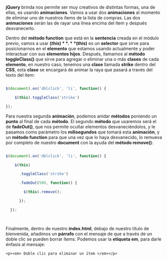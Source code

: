 **jQuery** brinda nos permite ser muy creativos de distintas formas, una de ellas, es usando **animaciones**. Vamos a usar dos **animaciones** al momento de eliminar uno de nuestros ítems de la lista de compras. Las dos **animaciones** serán las de rayar una línea encima del ítem y después desvanecerlo.  

Dentro del **método function** que está en la **sentencia** creada en el módulo previo, vamos a usar **$(this)**. **$(this)** es un **selector** que sirve para posicionarnos en el **elemento** que estamos usando actualmente y poder interactuar con sus **elementos hijos**. Después, llamamos al **método toggleClass()** que sirve para agregar o eliminar una o más **clases** de cada **elemento**, en nuestro caso, tenemos una **clase** llamada **strike** dentro del **CSS**, esta **clase** se encargará de animar la raya que pasará a través del texto del ítem: 

```jsx 

$(document).on('dblclick', 'li', function() { 

    $(this).toggleClass('strike') 

}); 

``` 

Para nuestra segunda **animación**, podemos anidar **métodos** poniendo un **punto** al final de cada **método**. El segundo **método** que usaremos será el de **fadeOut()**, que nos permite ocultar elementos desvaneciéndolos, y le pasamos como parámetro los **milisegundos** que tomará esta **animación**, y un **método function** para que una vez que lo haya desvanecido, lo remueva por completo de nuestro **document** con la ayuda del **método remove()**: 

```jsx 

$(document).on('dblclick', 'li', function() { 

    $(this) 

      .toggleClass('strike') 

      .fadeOut(500, function() { 

        $(this).remove(); 

      }); 

  }); 

 

``` 

Finalmente, dentro de nuestro **index.html**, debajo de nuestro título de bienvenida, añadimos un **párrafo** con el mensaje de que a través de un doble clic se pueden borrar ítems. Podemos usar la **etiqueta em**, para darle énfasis al mensaje: 

`<p><em> Doble clic para eliminar un ítem </em></p>` 
